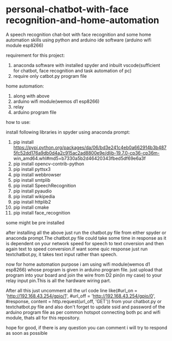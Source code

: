 # personal-chatbot-with-face recognition-and-home-automation
A speech recognition chat-bot with face recognition and some home automation skills using python and arduino ide software (arduino wifi module esp8266)

requirement for this project:
1. anaconda software with installed spyder and inbuilt vscode(sufficient for chatbot, face recognition and task automation of pc)
2. require only catbot.py program file

home automation:
1. along with above
2. arduino wifi module(wemos d1 esp8266)
3. relay
4. arduino program file

how to use:

install following libraries in spyder using anaconda prompt:
1. pip install https://pypi.python.org/packages/da/06/bd3e241c4eb0a662914b3b4875fc52dd176a9db0d4a2c915ac2ad8800e9e/dlib-19.7.0-cp36-cp36m-  win_amd64.whl#md5=b7330a5b2d46420343fbed5df69e6a3f
2. pip install opencv-contrib-python   
3. pip install pyttsx3
4. pip install webbrowser
5. pip install smtplib
6. pip install SpeechRecognition
7. pip install pyaudio
8. pip install wikipedia
9. pip install httplib2
10. pip install cmake
11. pip install face_recognition

some might be pre installed

after installing all the above  just run the chatbot.py file from either spyder or anaconda prompt.The chatbot.py file could take some time in response as it is dependent on your network speed for speech to text cnversion and then again text to speed conversion.if want some quic response just run textchatbot.py, it takes text input rather than speech.

now for home automation purpose i am using wifi module(wemos d1 esp8266) whose program is given in arduino program file. just upload that program into your board and join the wire from D2 pin(in my case) to your relay input pin.This is all the hardware wiring part.

After all this just uncomment all the url code line like(#url_on = 'http://192.168.43.254/gpio/1', 
#url_off = 'http://192.168.43.254/gpio/0', 
#response, content = http.request(url_off, 'GET')) from your chatbot.py or textchatbot.py file and also don't forget to update ssid and password of the arduino program file as per common hotspot connecting both pc and wifi module, thats all for this repository.

hope for good, if there is any question you can comment i will try to respond as soon as possible

